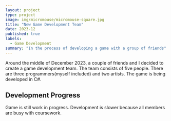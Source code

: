 ```yaml
---
layout: project
type: project
image: img/micromouse/micromouse-square.jpg
title: "New Game Development Team"
date: 2023-12
published: true
labels:
  - Game Development
summary: "In the process of developing a game with a group of friends"
---
```


Around the middle of December 2023, a couple of friends and I decided to create a game development team. The team consists of five people. There are three programmers(myself included) and two artists. The game is being developed in C#.

## Development Progress

Game is still work in progress. Development is slower because all members are busy with coursework.
